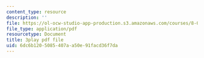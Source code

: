 ```yaml
---
content_type: resource
description: ''
file: https://ol-ocw-studio-app-production.s3.amazonaws.com/courses/8-03sc-physics-iii-vibrations-and-waves-fall-2016/6dc6b1205085407aa50e91facd36f7da_sBKHUPDUI1o.pdf
file_type: application/pdf
resourcetype: Document
title: 3play pdf file
uid: 6dc6b120-5085-407a-a50e-91facd36f7da
---
```

